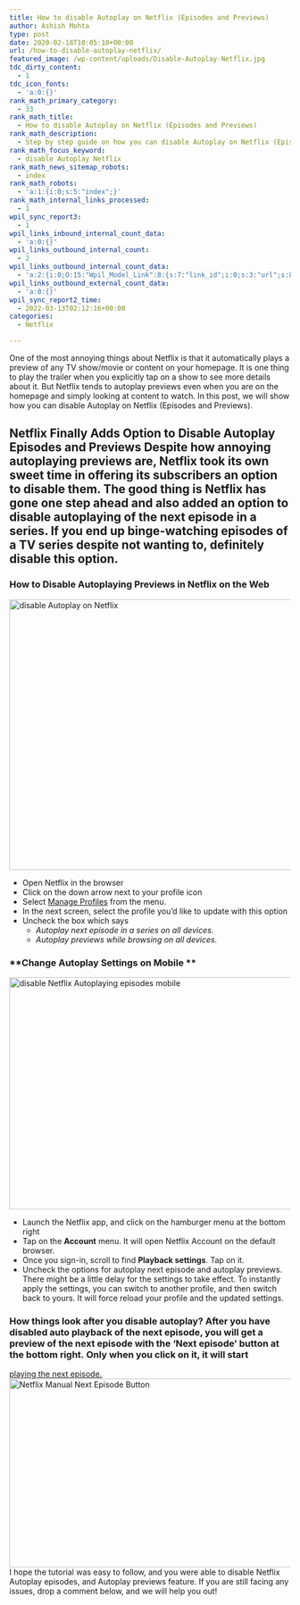 ```yaml
---
title: How to disable Autoplay on Netflix (Episodes and Previews)
author: Ashish Mohta
type: post
date: 2020-02-18T10:05:10+00:00
url: /how-to-disable-autoplay-netflix/
featured_image: /wp-content/uploads/Disable-Autoplay-Netflix.jpg
tdc_dirty_content:
  - 1
tdc_icon_fonts:
  - 'a:0:{}'
rank_math_primary_category:
  - 33
rank_math_title:
  - How to disable Autoplay on Netflix (Episodes and Previews)
rank_math_description:
  - Step by step guide on how you can disable Autoplay on Netflix (Episodes and Previews) on the web or on mobile devices for your profile.
rank_math_focus_keyword:
  - disable Autoplay Netflix
rank_math_news_sitemap_robots:
  - index
rank_math_robots:
  - 'a:1:{i:0;s:5:"index";}'
rank_math_internal_links_processed:
  - 1
wpil_sync_report3:
  - 1
wpil_links_inbound_internal_count_data:
  - 'a:0:{}'
wpil_links_outbound_internal_count:
  - 2
wpil_links_outbound_internal_count_data:
  - 'a:2:{i:0;O:15:"Wpil_Model_Link":8:{s:7:"link_id";i:0;s:3:"url";s:87:"https://www.technetguide.com/how-to-share-netflix-with-multiple-friends-using-profiles/";s:4:"host";s:16:"technetguide.com";s:8:"internal";b:1;s:4:"post";O:15:"Wpil_Model_Post":9:{s:2:"id";i:16;s:5:"title";N;s:4:"type";s:4:"post";s:6:"status";N;s:7:"content";N;s:5:"links";N;s:4:"slug";N;s:6:"clicks";N;s:8:"position";N;}s:6:"anchor";s:15:"Manage Profiles";s:15:"added_by_plugin";b:0;s:8:"location";s:7:"content";}i:1;O:15:"Wpil_Model_Link":8:{s:7:"link_id";i:0;s:3:"url";s:69:"https://www.technetguide.com/netflix-how-find-watched-movies-tv-show/";s:4:"host";s:16:"technetguide.com";s:8:"internal";b:1;s:4:"post";O:15:"Wpil_Model_Post":9:{s:2:"id";i:39;s:5:"title";N;s:4:"type";s:4:"post";s:6:"status";N;s:7:"content";N;s:5:"links";N;s:4:"slug";N;s:6:"clicks";N;s:8:"position";N;}s:6:"anchor";s:25:"playing the next episode.";s:15:"added_by_plugin";b:0;s:8:"location";s:7:"content";}}'
wpil_links_outbound_external_count_data:
  - 'a:0:{}'
wpil_sync_report2_time:
  - 2022-03-13T02:12:16+00:00
categories:
  - Netflix

---
```

One of the most annoying things about Netflix is that it automatically plays a preview of any TV show/movie or content on your homepage. It is one thing to play the trailer when you explicitly tap on a show to see more details about it. But Netflix tends to autoplay previews even when you are on the homepage and simply looking at content to watch. In this post, we will show how you can disable Autoplay on Netflix (Episodes and Previews). 

## Netflix Finally Adds Option to Disable Autoplay Episodes and Previews Despite how annoying autoplaying previews are, Netflix took its own sweet time in offering its subscribers an option to disable them. The good thing is Netflix has gone one step ahead and also added an option to disable autoplaying of the next episode in a series. If you end up binge-watching episodes of a TV series despite not wanting to, definitely disable this option. 

### **How to Disable Autoplaying Previews in Netflix on the Web**

<img decoding="async" loading="lazy" class="aligncenter wp-image-1183 size-full" title="disable Autoplay on Netflix" src="https://www.technetguide.com/wp-content/uploads/Netflix-AutoPlay-Settings-Web.png" alt="disable Autoplay on Netflix" width="700" height="485" srcset="https://www.technetguide.com/wp-content/uploads/Netflix-AutoPlay-Settings-Web.png 700w, https://www.technetguide.com/wp-content/uploads/Netflix-AutoPlay-Settings-Web-300x208.png 300w, https://www.technetguide.com/wp-content/uploads/Netflix-AutoPlay-Settings-Web-600x416.png 600w, https://www.technetguide.com/wp-content/uploads/Netflix-AutoPlay-Settings-Web-218x150.png 218w, https://www.technetguide.com/wp-content/uploads/Netflix-AutoPlay-Settings-Web-696x482.png 696w, https://www.technetguide.com/wp-content/uploads/Netflix-AutoPlay-Settings-Web-606x420.png 606w, https://www.technetguide.com/wp-content/uploads/Netflix-AutoPlay-Settings-Web-100x70.png 100w" sizes="(max-width: 700px) 100vw, 700px" /> 

  * Open Netflix in the browser
  * Click on the down arrow next to your profile icon
  * Select [Manage Profiles][1] from the menu.
  * In the next screen, select the profile you&#8217;d like to update with this option
  * Uncheck the box which says 
      * _Autoplay next episode in a series on all devices._
      * _Autoplay previews while browsing on all devices._

### **Change Autoplay Settings on Mobile **

<img decoding="async" loading="lazy" class="aligncenter wp-image-1184 size-full" title="disable Autoplay on Netflix (Episodes and Previews)" src="https://www.technetguide.com/wp-content/uploads/Netflix-AutoPlay-Mobile-Settings.png" alt="disable Netflix Autoplaying episodes mobile" width="700" height="416" srcset="https://www.technetguide.com/wp-content/uploads/Netflix-AutoPlay-Mobile-Settings.png 700w, https://www.technetguide.com/wp-content/uploads/Netflix-AutoPlay-Mobile-Settings-300x178.png 300w, https://www.technetguide.com/wp-content/uploads/Netflix-AutoPlay-Mobile-Settings-600x357.png 600w, https://www.technetguide.com/wp-content/uploads/Netflix-AutoPlay-Mobile-Settings-696x414.png 696w" sizes="(max-width: 700px) 100vw, 700px" /> 

  * Launch the Netflix app, and click on the hamburger menu at the bottom right
  * Tap on the **Account** menu. It will open Netflix Account on the default browser.
  * Once you sign-in, scroll to find **Playback settings**. Tap on it.
  * Uncheck the options for autoplay next episode and autoplay previews. There might be a little delay for the settings to take effect. To instantly apply the settings, you can switch to another profile, and then switch back to yours. It will force reload your profile and the updated settings. 

### How things look after you disable autoplay? After you have disabled auto playback of the next episode, you will get a preview of the next episode with the &#8216;Next episode&#8217; button at the bottom right. Only when you click on it, it will start 

[playing the next episode.][2]<img decoding="async" loading="lazy" class="aligncenter wp-image-1185 size-large" title="disable Autoplay on Netflix (Episodes and Previews)" src="https://www.technetguide.com/wp-content/uploads/Netflix-Manual-Next-Episode-Button-600x338.png" alt="Netflix Manual Next Episode Button" width="600" height="338" srcset="https://www.technetguide.com/wp-content/uploads/Netflix-Manual-Next-Episode-Button-600x338.png 600w, https://www.technetguide.com/wp-content/uploads/Netflix-Manual-Next-Episode-Button-300x169.png 300w, https://www.technetguide.com/wp-content/uploads/Netflix-Manual-Next-Episode-Button-768x432.png 768w, https://www.technetguide.com/wp-content/uploads/Netflix-Manual-Next-Episode-Button-1536x864.png 1536w, https://www.technetguide.com/wp-content/uploads/Netflix-Manual-Next-Episode-Button-2048x1152.png 2048w, https://www.technetguide.com/wp-content/uploads/Netflix-Manual-Next-Episode-Button-696x392.png 696w, https://www.technetguide.com/wp-content/uploads/Netflix-Manual-Next-Episode-Button-1068x601.png 1068w, https://www.technetguide.com/wp-content/uploads/Netflix-Manual-Next-Episode-Button-747x420.png 747w" sizes="(max-width: 600px) 100vw, 600px" /> I hope the tutorial was easy to follow, and you were able to disable Netflix Autoplay episodes, and Autoplay previews feature. If you are still facing any issues, drop a comment below, and we will help you out!

 [1]: https://www.technetguide.com/how-to-share-netflix-with-multiple-friends-using-profiles/
 [2]: https://www.technetguide.com/netflix-how-find-watched-movies-tv-show/